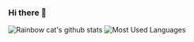 ### Hi there 👋

<!--
**ytxfate/ytxfate** is a ✨ _special_ ✨ repository because its `README.md` (this file) appears on your GitHub profile.

Here are some ideas to get you started:

- 🔭 I’m currently working on ...
- 🌱 I’m currently learning ...
- 👯 I’m looking to collaborate on ...
- 🤔 I’m looking for help with ...
- 💬 Ask me about ...
- 📫 How to reach me: ...
- 😄 Pronouns: ...
- ⚡ Fun fact: ...
-->

![Rainbow cat's github stats](https://github-readme-stats.vercel.app/api?username=ytxfate&show_icons=true&theme=gruvbox) 
![Most Used Languages](https://github-readme-stats.vercel.app/api/top-langs/?username=ytxfate&theme=dark&layout=compact)